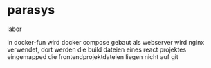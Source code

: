 # parasys
labor

in docker-fun wird docker compose gebaut
als webserver wird nginx verwendet, dort werden die build dateien eines react projektes eingemapped
die frontendprojektdateien liegen nicht auf git

